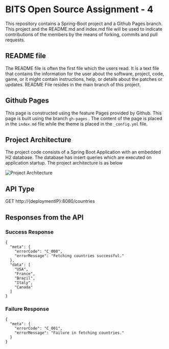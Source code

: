 # BITS Open Source Assignment - 4

This repository contains a Spring-Boot project and a Github Pages branch. This project and the README.md and index.md file will be used to indicate contributions of the members by the means of forking, commits and pull requests.


## README file

The README file is often the first file which the users read. It is a text file that contains the information for the user about the software, project, code, game, or it might contain instructions, help, or details about the patches or updates. README File resides in the main branch of this project.

## Github Pages

This page is constructed using the feature Pages provided by Github. This page is built using the branch ```gh-pages``` . The content of the page is placed in the ```index.md``` file while the theme is placed in the ```_config.yml```  file.

## Project Architecture

The project code consists of a Spring Boot Application with an embedded H2 database. The database has insert queries which are executed on application startup. The project architecture is as below

![Project Architecture](Arch.jpg)


## API Type

GET http://{deploymentIP}:8080/countries

## Responses from the API

### Success Response

```
{
  "meta": {
    "errorCode": "C_000",
    "errorMessage": "Fetching countries successful."
  },
  "data": [
    "USA",
    "France",
    "Brazil",
    "Italy",
    "Canada"
  ]
}
```

### Failure Response

```
{
  "meta": {
    "errorCode": "C_001",
    "errorMessage": "Failure in fetching countries."
  }
}
```